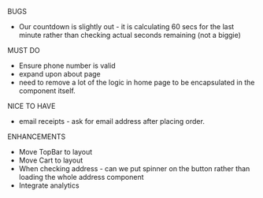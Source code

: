 BUGS
- Our countdown is slightly out - it is calculating 60 secs for the last minute rather than checking actual seconds remaining (not a biggie)

MUST DO
- Ensure phone number is valid
- expand upon about page
- need to remove a lot of the logic in home page to be encapsulated in the component itself.

NICE TO HAVE
- email receipts - ask for email address after placing order.

ENHANCEMENTS
- Move TopBar to layout
- Move Cart to layout
- When checking address - can we put spinner on the button rather than loading the whole address component
- Integrate analytics